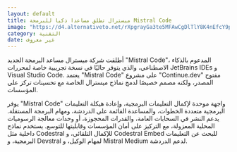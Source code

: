 ```yaml
---
layout: default
title: ميسترال تطلق مساعدا ذكيا للبرمجة Mistral Code
image: "https://d4.alternativeto.net/rXpgrayGa3te5MFAwCgDlTlY8K4nEfcY9pZ_4UwhREU/rs:fill:1520:760:0/g:ce:0:0/YWJzOi8vZGlzdC9jb250ZW50LzE3NDkxNTMwMTAyNTEucG5n.png"
category: التقنية
date: غير معروف
---
```


أطلقت شركة ميسترال مساعد البرمجة الجديد "Mistral Code"، المدعوم بالذكاء الاصطناعي، والذي يتوفر حاليًا في نسخة تجريبية خاصة لمحررات JetBrains IDEs و Visual Studio Code. يعتمد "Mistral Code" على مشروع "Continue.dev" مفتوح المصدر، ولكنه مصمم خصيصًا لدمج نماذج ميسترال الخاصة مع تحسينات تركز على المؤسسات.

يوفر "Mistral Code" واجهة موحدة لإكمال التعليمات البرمجية، وإعادة هيكلة التعليمات البرمجية متعددة الخطوات، والمساعدة القائمة على الدردشة، ومهام البرمجة المستقلة. يدعم النشر في السحابات العامة، والقدرات المحجوزة، أو وحدات معالجة الرسوميات المحلية المعزولة، مع التركيز على أمان المؤسسات وقابليتها للتوسع. يستخدم نماذج داخلية مثل Codestral للإكمال التلقائي، و Codestral Embed للبحث عن التعليمات البرمجية، و Devstral لمهام الوكيل، و Mistral Medium لدعم الدردشة.
